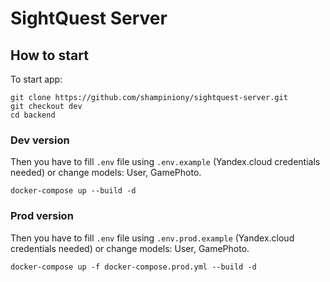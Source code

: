 # SightQuest Server

## How to start

To start app:

```
git clone https://github.com/shampiniony/sightquest-server.git
git checkout dev
cd backend
```

### Dev version

Then you have to fill `.env` file using `.env.example` (Yandex.cloud credentials needed) or change models: User, GamePhoto.

```
docker-compose up --build -d
```

### Prod version

Then you have to fill `.env` file using `.env.prod.example` (Yandex.cloud credentials needed) or change models: User, GamePhoto.

```
docker-compose up -f docker-compose.prod.yml --build -d
```
